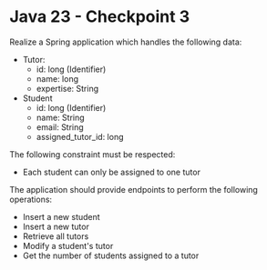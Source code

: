 # Java 23 - Checkpoint 3
Realize a Spring application which handles the following data:
- Tutor:
  - id: long (Identifier)
  - name: long
  - expertise: String
- Student
  - id: long (Identifier)
  - name: String
  - email: String
  - assigned_tutor_id: long
  
The following constraint must be respected:
- Each student can only be assigned to one tutor

The application should provide endpoints to perform the following operations:
- Insert a new student
- Insert a new tutor
- Retrieve all tutors
- Modify a student's tutor
- Get the number of students assigned to a tutor
  
